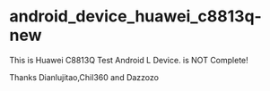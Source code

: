 # android_device_huawei_c8813q-new
This is Huawei C8813Q Test Android L Device. is NOT Complete!

Thanks Dianlujitao,Chil360 and Dazzozo
